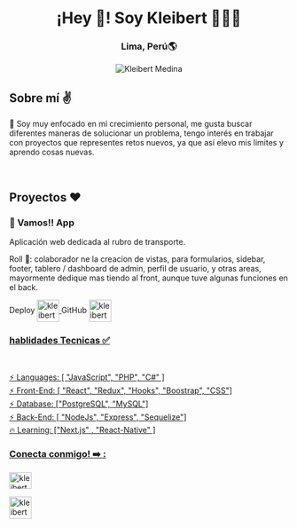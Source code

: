 <h1 align="center">¡Hey 👋! Soy Kleibert 👩🏻‍💻</h1>
<h3 align="center">Lima, Perú🌎</h3>

<p align="center">
  <img src="https://miro.medium.com/v2/resize:fit:679/1*yw0TnheAGN-LPneDaTlaxw.gif" alt="Kleibert Medina">
</p>

<h2>Sobre mí ✌️</h2>
<p>
🔖 Soy muy enfocado en mi crecimiento personal, me gusta buscar diferentes maneras de solucionar un problema, tengo interés en trabajar con proyectos que representes retos nuevos, ya que así elevo mis limites y aprendo cosas nuevas.
</p>
<br/>
<div>
  <h2>Proyectos ❤️</h2>
  <div>
    <h3>🚐 Vamos!! App </h3>
    <p>Aplicación web dedicada al rubro de transporte.</p>
    <p>Roll 💪: colaborador ne la creacion de vistas, para formularios, sidebar, footer, tablero / dashboard de admin, perfil de usuario, y otras areas, mayormente dedique mas tiendo al front, aunque tuve algunas funciones en el back.</p>
    <span border-radius="50"> Deploy
      <a href="https://vamos-app.vercel.app/" target="_blank" >
        <img align="center" src="https://avatars.githubusercontent.com/u/156010694?v=4" alt="kleibert-medina" height="40" width="40" />
      </a>
    </span>
    <span border-radius="50">
      GitHub
      <a href="https://github.com/VamosONG" target="_blank">
        <img align="center" src="https://avatars.githubusercontent.com/u/156010694?v=4" alt="kleibert-medina" height="40" width="40" />
    </span>
  </div>
  <div>
    
  </div>
</div>

<div> 
<h3>hablidades Tecnicas ✅ </h3>
<br/>

<p aling='start' gap='4'> 
<span>⚡ Languages: [ "JavaScript", "PHP", "C#" ]</span>
 <br/> 
<span>⚡ Front-End: [ "React", "Redux", "Hooks", "Boostrap", "CSS"]</span>
  <br/>
<span>⚡ Database: ["PostgreSQL", "MySQL"]</span>
  <br/>
<span>⚡ Back-End: [ "NodeJs", "Express", "Sequelize"]</span>
  <br/>
<span>🔥 Learning: ["Next.js" , "React-Native" ]</span>
</p>
</div>

<div display='flex' justify-content='space-evenly'>  
<h3 align="left">Conecta conmigo! ➡️ :</h3>
  <div>
    
<p align="left">
<a href="https://www.linkedin.com/in/kleibert-jose-medina-gomez-19a6a412a/" target="_blank"><img align="center" src="https://raw.githubusercontent.com/rahuldkjain/github-profile-readme-generator/master/src/images/icons/Social/linked-in-alt.svg" alt="kleibert-medina" height="30" width="40" /></a>
</p>

  <p align="left">
<a href="https://whatsapp.com/send?phone=+51976963819" target="_blank"><img align="center" src="https://upload.wikimedia.org/wikipedia/commons/thumb/5/5e/WhatsApp_icon.png/479px-WhatsApp_icon.png" alt="kleibert-medina" height="40" width="40" /></a>
</p>
  </div>
</div>
